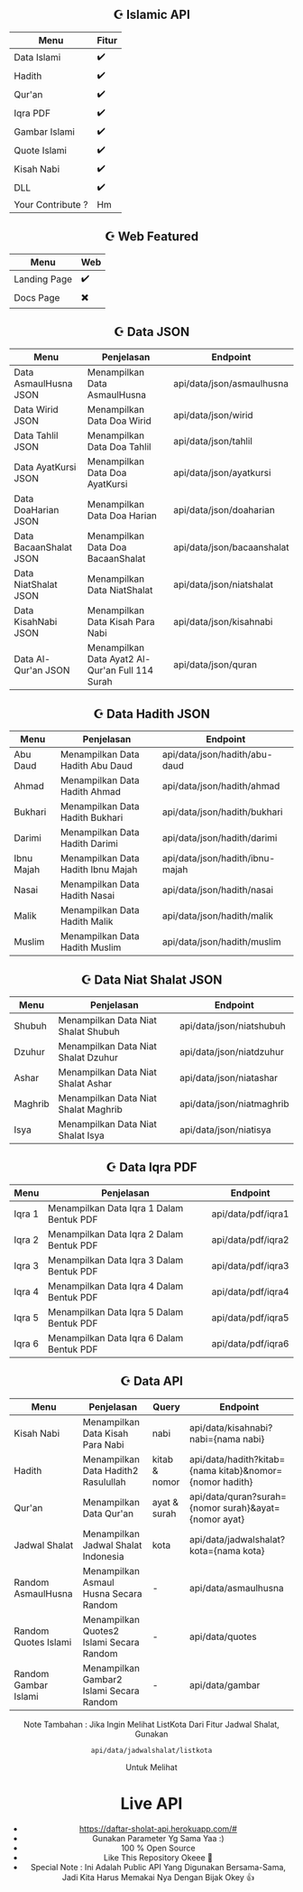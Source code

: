 <div align="center">
 
## ☪️ Islamic API
| Menu | Fitur | 
|------------ | ---------|
| Data Islami | ✔️ |
| Hadith | ✔️ |
| Qur'an | ✔️ |
| Iqra PDF | ✔️ |
| Gambar Islami | ✔️ |
| Quote Islami | ✔️ |
| Kisah Nabi | ✔️ |
| DLL | ✔️ |
| Your Contribute ? | Hm |


## ☪️ Web Featured
| Menu | Web | 
|------------ | ---------|
| Landing Page | ✔️ |
| Docs Page | ✖️ |


## ☪️ Data JSON
| Menu | Penjelasan | Endpoint |
|------------ | ---------| ---------|
| Data AsmaulHusna JSON | Menampilkan Data AsmaulHusna | api/data/json/asmaulhusna |
| Data Wirid JSON | Menampilkan Data Doa Wirid | api/data/json/wirid |
| Data Tahlil JSON | Menampilkan Data Doa Tahlil | api/data/json/tahlil |
| Data AyatKursi JSON | Menampilkan Data Doa AyatKursi | api/data/json/ayatkursi |
| Data DoaHarian JSON | Menampilkan Data Doa Harian | api/data/json/doaharian |
| Data BacaanShalat JSON | Menampilkan Data Doa BacaanShalat | api/data/json/bacaanshalat |
| Data NiatShalat JSON | Menampilkan Data NiatShalat | api/data/json/niatshalat |
| Data KisahNabi JSON | Menampilkan Data Kisah Para Nabi | api/data/json/kisahnabi |
| Data Al-Qur'an JSON | Menampilkan Data Ayat2 Al-Qur'an Full 114 Surah | api/data/json/quran |

## ☪️ Data Hadith JSON
| Menu | Penjelasan | Endpoint |
|------------ | ---------| ---------|
| Abu Daud | Menampilkan Data Hadith Abu Daud | api/data/json/hadith/abu-daud |
| Ahmad | Menampilkan Data Hadith Ahmad | api/data/json/hadith/ahmad |
| Bukhari | Menampilkan Data Hadith Bukhari | api/data/json/hadith/bukhari |
| Darimi | Menampilkan Data Hadith Darimi | api/data/json/hadith/darimi |
| Ibnu Majah | Menampilkan Data Hadith Ibnu Majah | api/data/json/hadith/ibnu-majah |
| Nasai | Menampilkan Data Hadith Nasai | api/data/json/hadith/nasai |
| Malik | Menampilkan Data Hadith Malik | api/data/json/hadith/malik |
| Muslim | Menampilkan Data Hadith Muslim | api/data/json/hadith/muslim |

## ☪️ Data Niat Shalat JSON
| Menu | Penjelasan | Endpoint |
|------------ | ---------| ---------|
| Shubuh | Menampilkan Data Niat Shalat Shubuh | api/data/json/niatshubuh |
| Dzuhur | Menampilkan Data Niat Shalat Dzuhur | api/data/json/niatdzuhur |
| Ashar | Menampilkan Data Niat Shalat Ashar | api/data/json/niatashar |
| Maghrib | Menampilkan Data Niat Shalat Maghrib | api/data/json/niatmaghrib |
| Isya | Menampilkan Data Niat Shalat Isya | api/data/json/niatisya |

## ☪️ Data Iqra PDF
| Menu | Penjelasan | Endpoint |
|------------ | ---------| ---------|
| Iqra 1 | Menampilkan Data Iqra 1 Dalam Bentuk PDF | api/data/pdf/iqra1 |
| Iqra 2 | Menampilkan Data Iqra 2 Dalam Bentuk PDF | api/data/pdf/iqra2 |
| Iqra 3 | Menampilkan Data Iqra 3 Dalam Bentuk PDF | api/data/pdf/iqra3 |
| Iqra 4 | Menampilkan Data Iqra 4 Dalam Bentuk PDF | api/data/pdf/iqra4 |
| Iqra 5 | Menampilkan Data Iqra 5 Dalam Bentuk PDF | api/data/pdf/iqra5 |
| Iqra 6 | Menampilkan Data Iqra 6 Dalam Bentuk PDF | api/data/pdf/iqra6 |

## ☪️ Data API
| Menu | Penjelasan | Query | Endpoint |
|------------ | ---------| ---------| ---------|
| Kisah Nabi | Menampilkan Data Kisah Para Nabi | nabi | api/data/kisahnabi?nabi={nama nabi} |
| Hadith | Menampilkan Data Hadith2 Rasulullah | kitab & nomor | api/data/hadith?kitab={nama kitab}&nomor={nomor hadith} |
| Qur'an | Menampilkan Data Qur'an | ayat & surah | api/data/quran?surah={nomor surah}&ayat={nomor ayat} |
| Jadwal Shalat | Menampilkan Jadwal Shalat Indonesia | kota | api/data/jadwalshalat?kota={nama kota} |
| Random AsmaulHusna | Menampilkan Asmaul Husna Secara Random | - | api/data/asmaulhusna |
| Random Quotes Islami | Menampilkan Quotes2 Islami Secara Random | - | api/data/quotes |
| Random Gambar Islami | Menampilkan Gambar2 Islami Secara Random | - | api/data/gambar |

Note Tambahan : Jika Ingin Melihat ListKota Dari Fitur Jadwal Shalat, Gunakan
```
api/data/jadwalshalat/listkota

```
Untuk Melihat

# Live API
- https://daftar-sholat-api.herokuapp.com/#
- Gunakan Parameter Yg Sama Yaa :)
- 100 % Open Source
- Like This Repository Okeee 🎉
- Special Note : Ini Adalah Public API Yang Digunakan Bersama-Sama, Jadi Kita Harus Memakai Nya Dengan Bijak Okey 👍
